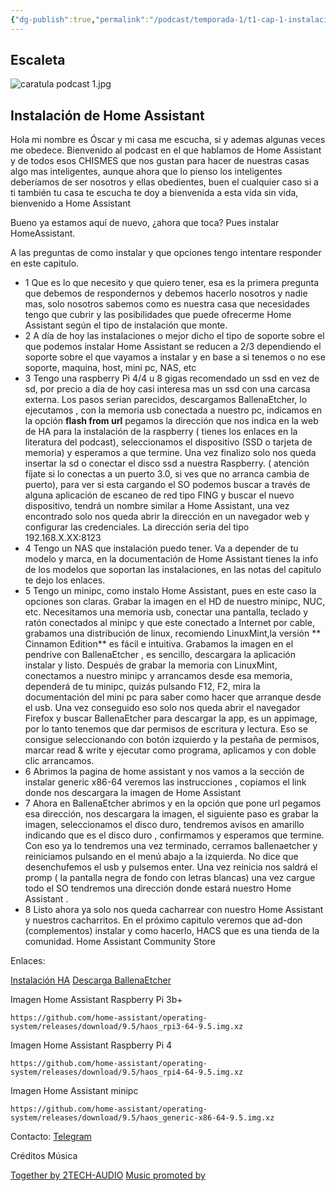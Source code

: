```yaml
---
{"dg-publish":true,"permalink":"/podcast/temporada-1/t1-cap-1-instalacion-de-home-assistant/","title":{"{ title }":null},"tags":["podcast","homeassistant","domotica",1],"noteIcon":""}
---
```













## Escaleta


![caratula podcast 1.jpg](/img/user/Adjuntos/caratula%20podcast%201.jpg)


## Instalación de Home Assistant

Hola mi nombre es Óscar y mi casa me escucha, si y ademas algunas veces me obedece. Bienvenido al podcast en el que hablamos de Home Assistant y de todos esos CHISMES que nos gustan para hacer de nuestras casas algo mas inteligentes, aunque ahora que lo pienso los inteligentes deberíamos de ser nosotros y ellas obedientes, buen el cualquier caso si a ti también tu casa te escucha te doy a bienvenida a esta vida sin vida, bienvenido a Home Assistant


Bueno ya estamos aquí de nuevo, ¿ahora que toca? Pues instalar HomeAssistant. 

A las preguntas de como instalar y que opciones tengo intentare responder en este capitulo.

* 1     Que es lo que necesito y que quiero tener, esa es la primera pregunta que debemos de respondernos y debemos hacerlo nosotros y nadie mas, solo nosotros sabemos como es nuestra casa que necesidades tengo que cubrir y las posibilidades que puede ofrecerme Home Assistant según  el tipo de instalación que monte.
* 2      A día de hoy las instalaciones o mejor dicho el tipo de soporte sobre el que podemos instalar Home Assistant se reducen a 2/3 dependiendo el soporte sobre el que vayamos a instalar y en base a si tenemos o no ese soporte, maquina, host, mini pc, NAS, etc
* 3   Tengo una raspberry Pi 4/4 u 8 gigas recomendado un ssd en vez de sd, por precio a día de hoy casi interesa mas un ssd con una carcasa externa. Los pasos serian parecidos, descargamos BallenaEtcher, lo ejecutamos , con la memoria usb conectada a nuestro pc, indicamos en la opción **flash from url** pegamos la dirección que nos indica en la web de HA para la instalación de la raspberry ( tienes los enlaces en la literatura del podcast), seleccionamos el dispositivo (SSD o tarjeta de memoria) y esperamos a que termine. Una vez finalizo solo nos queda insertar la sd o conectar el disco ssd a nuestra Raspberry. ( atención fíjate si lo conectas a un puerto 3.0, si ves que no arranca cambia de puerto), para ver si esta cargando el SO podemos buscar a través de alguna aplicación de escaneo de red tipo FING y buscar el nuevo dispositivo, tendrá un nombre similar a Home Assistant, una vez encontrado solo nos queda abrir la dirección en un navegador web y configurar las credenciales. La dirección seria del tipo 192.168.X.XX:8123
* 4    Tengo un NAS que instalación puedo tener. Va a depender de tu modelo y marca, en la documentación de Home Assistant tienes la info de los modelos que soportan las instalaciones, en las notas del capitulo te dejo los enlaces.
* 5   Tengo un minipc, como instalo Home Assistant, pues en este caso la opciones son claras. Grabar la imagen en el HD de nuestro minipc, NUC, etc. Necesitamos una memoria usb, conectar una pantalla, teclado y ratón conectados al minipc y que este conectado a Internet por cable, grabamos una distribución de linux, recomiendo LinuxMint,la versión ** Cinnamon Edition** es fácil e intuitiva. Grabamos la imagen en el pendrive con BallenaEtcher , es sencillo, descargara la aplicación instalar y listo. Después de grabar la memoria con LinuxMint, conectamos a nuestro minipc y arrancamos desde esa memoria, dependerá de tu minipc, quizás pulsando F12, F2, mira la documentación del mini pc para saber como hacer que arranque desde el usb. Una vez conseguido eso solo nos queda abrir el navegador Firefox y buscar BallenaEtcher para descargar la app, es un appimage, por lo tanto tenemos que dar permisos de escritura y lectura. Eso se consigue seleccionando con botón izquierdo y la pestaña de permisos, marcar read & write y ejecutar como programa, aplicamos y con doble clic arrancamos. 
* 6   Abrimos la pagina de home assistant y nos vamos a la sección de instalar  generic x86-64 veremos las instrucciones , copiamos el link donde nos descargara la imagen de Home Assistant
* 7   Ahora en BallenaEtcher abrimos y en la opción que pone url pegamos esa dirección, nos descargara la imagen, el siguiente paso es grabar la imagen, seleccionamos el disco duro, tendremos avisos en amarillo indicando que es el disco duro , confirmamos y esperamos que termine. Con eso ya lo tendremos una vez terminado, cerramos ballenaetcher y reiniciamos pulsando en el menú abajo a la izquierda. No dice que desenchufemos el usb y pulsemos enter. Una vez reinicia nos saldrá el promp ( la pantalla negra de fondo con letras blancas)  una vez cargue todo el SO tendremos una dirección donde estará nuestro Home Assistant . 
*  8   Listo ahora ya solo nos queda cacharrear con nuestro Home Assistant y nuestros cacharritos. En el próximo capitulo veremos que ad-don (complementos) instalar y como hacerlo, HACS que es una tienda de la comunidad. Home Assistant Community Store



Enlaces:

[Instalación HA](https://www.home-assistant.io/installation/generic-x86-64)
[Descarga BallenaEtcher](https://www.balena.io/etcher)

Imagen Home Assistant Raspberry Pi 3b+
```text
https://github.com/home-assistant/operating-system/releases/download/9.5/haos_rpi3-64-9.5.img.xz
```


Imagen Home Assistant Raspberry Pi 4

```text
https://github.com/home-assistant/operating-system/releases/download/9.5/haos_rpi4-64-9.5.img.xz 
```


Imagen Home Assistant minipc
```text
https://github.com/home-assistant/operating-system/releases/download/9.5/haos_generic-x86-64-9.5.img.xz
```


Contacto: 
[Telegram](https://t.me/osckarsevilla)

Créditos Música

[Together by 2TECH-AUDIO](https://2tech-audio.bandcamp.com)
[Music promoted by](https://www.free-stock-music.com)

